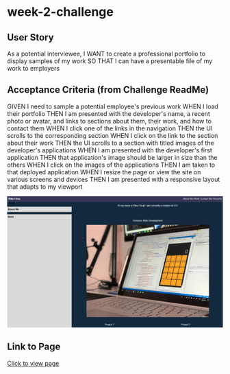 # week-2-challenge

## User Story
As a potential interviewee, 
I WANT to create a professional portfolio to display samples of my work
SO THAT I can have a presentable file of my work to employers

## Acceptance Criteria (from Challenge ReadMe)
GIVEN I need to sample a potential employee's previous work
WHEN I load their portfolio
THEN I am presented with the developer's name, a recent photo or avatar, and links to sections about them, their work, and how to contact them
WHEN I click one of the links in the navigation
THEN the UI scrolls to the corresponding section
WHEN I click on the link to the section about their work
THEN the UI scrolls to a section with titled images of the developer's applications
WHEN I am presented with the developer's first application
THEN that application's image should be larger in size than the others
WHEN I click on the images of the applications
THEN I am taken to that deployed application
WHEN I resize the page or view the site on various screens and devices
THEN I am presented with a responsive layout that adapts to my viewport

![example screenshot with hover effect](assets/ss.png)

## Link to Page
[Click to view page](https://rikuchoy.github.io/week-2-challenge/)